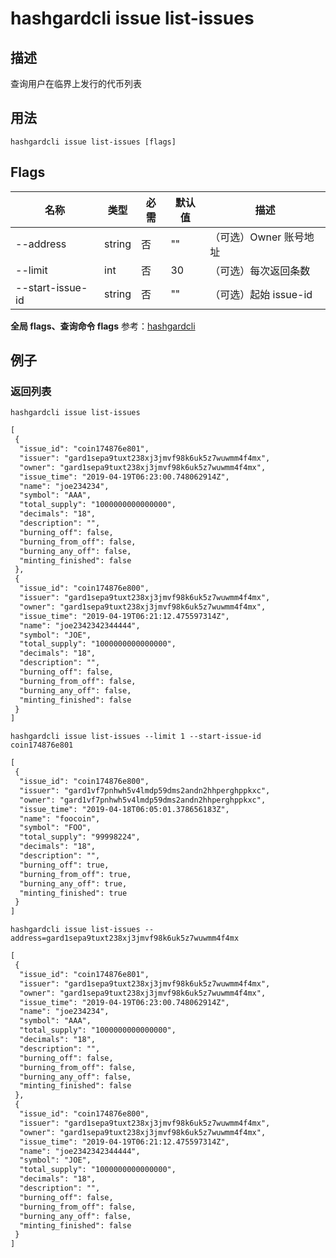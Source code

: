 # hashgardcli issue list-issues

## 描述

查询用户在临界上发行的代币列表

## 用法

```shell
hashgardcli issue list-issues [flags]
```

## Flags

| 名称             | 类型   | 必需 | 默认值 | 描述                  |
| ---------------- | ------ | -------- | ------ | --------------------- |
| --address        | string | 否       | ""     | （可选）Owner 账号地址 |
| --limit          | int    | 否       | 30     | （可选）每次返回条数  |
| --start-issue-id | string | 否       | ""     | （可选）起始 issue-id  |

**全局 flags、查询命令 flags** 参考：[hashgardcli](../README.md)

## 例子

### 返回列表

```shell
hashgardcli issue list-issues
```
```txt
[
 {
  "issue_id": "coin174876e801",
  "issuer": "gard1sepa9tuxt238xj3jmvf98k6uk5z7wuwmm4f4mx",
  "owner": "gard1sepa9tuxt238xj3jmvf98k6uk5z7wuwmm4f4mx",
  "issue_time": "2019-04-19T06:23:00.748062914Z",
  "name": "joe234234",
  "symbol": "AAA",
  "total_supply": "1000000000000000",
  "decimals": "18",
  "description": "",
  "burning_off": false,
  "burning_from_off": false,
  "burning_any_off": false,
  "minting_finished": false
 },
 {
  "issue_id": "coin174876e800",
  "issuer": "gard1sepa9tuxt238xj3jmvf98k6uk5z7wuwmm4f4mx",
  "owner": "gard1sepa9tuxt238xj3jmvf98k6uk5z7wuwmm4f4mx",
  "issue_time": "2019-04-19T06:21:12.475597314Z",
  "name": "joe2342342344444",
  "symbol": "JOE",
  "total_supply": "1000000000000000",
  "decimals": "18",
  "description": "",
  "burning_off": false,
  "burning_from_off": false,
  "burning_any_off": false,
  "minting_finished": false
 }
]
```

```shell
hashgardcli issue list-issues --limit 1 --start-issue-id coin174876e801
```
```txt
[
 {
  "issue_id": "coin174876e800",
  "issuer": "gard1vf7pnhwh5v4lmdp59dms2andn2hhperghppkxc",
  "owner": "gard1vf7pnhwh5v4lmdp59dms2andn2hhperghppkxc",
  "issue_time": "2019-04-18T06:05:01.378656183Z",
  "name": "foocoin",
  "symbol": "FOO",
  "total_supply": "99998224",
  "decimals": "18",
  "description": "",
  "burning_off": true,
  "burning_from_off": true,
  "burning_any_off": true,
  "minting_finished": true
 }
]
```

```shell
hashgardcli issue list-issues --address=gard1sepa9tuxt238xj3jmvf98k6uk5z7wuwmm4f4mx
```
```txt
[
 {
  "issue_id": "coin174876e801",
  "issuer": "gard1sepa9tuxt238xj3jmvf98k6uk5z7wuwmm4f4mx",
  "owner": "gard1sepa9tuxt238xj3jmvf98k6uk5z7wuwmm4f4mx",
  "issue_time": "2019-04-19T06:23:00.748062914Z",
  "name": "joe234234",
  "symbol": "AAA",
  "total_supply": "1000000000000000",
  "decimals": "18",
  "description": "",
  "burning_off": false,
  "burning_from_off": false,
  "burning_any_off": false,
  "minting_finished": false
 },
 {
  "issue_id": "coin174876e800",
  "issuer": "gard1sepa9tuxt238xj3jmvf98k6uk5z7wuwmm4f4mx",
  "owner": "gard1sepa9tuxt238xj3jmvf98k6uk5z7wuwmm4f4mx",
  "issue_time": "2019-04-19T06:21:12.475597314Z",
  "name": "joe2342342344444",
  "symbol": "JOE",
  "total_supply": "1000000000000000",
  "decimals": "18",
  "description": "",
  "burning_off": false,
  "burning_from_off": false,
  "burning_any_off": false,
  "minting_finished": false
 }
]
```
